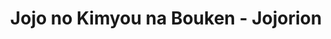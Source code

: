 --- 
title: "Jojo no Kimyou na Bouken - Jojorion"
publishdate: "2019-6-15T16:48:46+02:00"
src: "https://365manga.net/manga/jojo-no-kimyou-na-bouken-jojorion"
image: "https://data.365manga.net/images/thumbnails/16054-jojo-no-kimyou-na-bouken-jojorion.jpg"
description: "SERIES 8: Jojolion This is the 8th installment of the Jojo no Kimyou na Bouken saga -- an alternative take on Diamond wa Kudakenai (Part 4)."
---